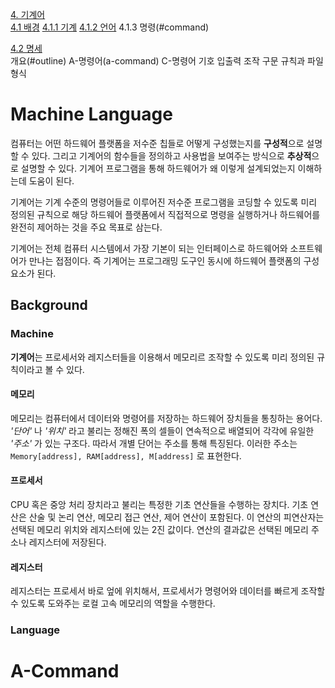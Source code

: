 [4. 기계어](#machine-language)         
[4.1 배경](#background)
[4.1.1 기계](#machine)
[4.1.2 언어](#language)
4.1.3 명령(#command)

[4.2 명세](#specification)      
개요(#outline)
A-명령어(a-command)
C-명령어
기호
입출력 조작
구문 규칙과 파일 형식

# Machine Language

컴퓨터는 어떤 하드웨어 플랫폼을 저수준 칩들로 어떻게 구성했는지를 **구성적**으로 설명할 수 있다. 그리고 기계어의 함수들을 정의하고 사용법을 보여주는 방식으로 **추상적**으로 설명할 수 있다. 기계어 프로그램을 통해 하드웨어가 왜 이렇게 설계되었는지 이해하는데 도움이 된다.

기계어는 기계 수준의 명령어들로 이루어진 저수준 프로그램을 코딩할 수 있도록 미리 정의된 규칙으로 해당 하드웨어 플랫폼에서 직접적으로 명령을 실행하거나 하드웨어를 완전히 제어하는 것을 주요 목표로 삼는다. 

기계어는 전체 컴퓨터 시스템에서 가장 기본이 되는 인터페이스로 하드웨어와 소프트웨어가 만나는 접점이다. 즉 기계어는 프로그래밍 도구인 동시에 하드웨어 플랫폼의 구성 요소가 된다. 

## Background

### Machine

**기계어**는 프로세서와 레지스터들을 이용해서 메모리르 조작할 수 있도록 미리 정의된 규칙이라고 볼 수 있다.

#### 메모리

메모리는 컴퓨터에서 데이터와 명령어를 저장하는 하드웨어 장치들을 통칭하는 용어다. *'단어'* 나 *'위치'* 라고 불리는 정해진 폭의 셀들이 연속적으로 배열되어 각각에 유일한 *'주소'* 가 있는 구조다. 따라서 개별 단어는 주소를 통해 특징된다. 이러한 주소는 `Memory[address], RAM[address], M[address]` 로 표현한다.

#### 프로세서 

CPU 혹은 중앙 처리 장치라고 불리는 특정한 기초 연산들을 수행하는 장치다. 기초 연산은 산술 및 논리 연산, 메모리 접근 연산, 제어 연산이 포함된다. 이 연산의 피연산자는 선택된 메모리 위치와 레지스터에 있는 2진 값이다. 연산의 결과값은 선택된 메모리 주소나 레지스터에 저장된다.

#### 레지스터

레지스터는 프로세서 바로 엎에 위치해서, 프로세서가 명령어와 데이터를 빠르게 조작할 수 있도록 도와주는 로컬 고속 메모리의 역할을 수행한다. 

### Language


# A-Command
